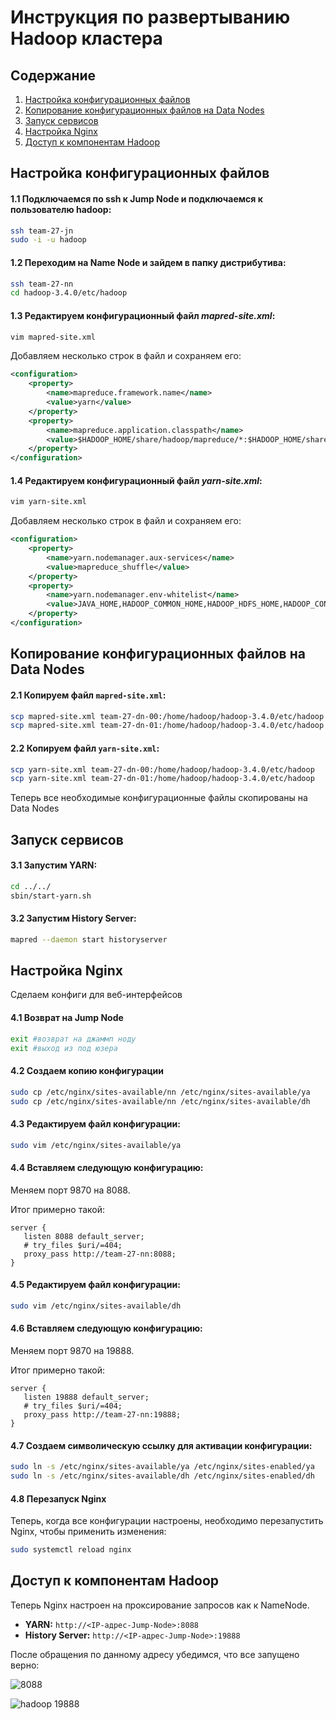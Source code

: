 # Инструкция по развертыванию Hadoop кластера

## Содержание

1. [Настройка конфигурационных файлов](#настройка-конфигурационных-файлов)
2. [Копирование конфигурационных файлов на Data Nodes](#копирование-конфигурационных-файлов-на-data-nodes)
3. [Запуск сервисов](#запуск-сервисов)
4. [Настройка Nginx](#настройка-nginx)
8. [Доступ к компонентам Hadoop](#доступ-к-компонентам-hadoop)

## Настройка конфигурационных файлов

#### 1.1 Подключаемся по ssh к Jump Node и подключаемся к пользователю hadoop: 

```bash
ssh team-27-jn
sudo -i -u hadoop
```
#### 1.2 Переходим на Name Node и зайдем в папку дистрибутива:

```bash
ssh team-27-nn
cd hadoop-3.4.0/etc/hadoop
```

#### 1.3 Редактируем конфигурационный файл _mapred-site.xml_:

```bash
vim mapred-site.xml
```

Добавляем несколько строк в файл и сохраняем его:

```xml
<configuration>
    <property>
        <name>mapreduce.framework.name</name>
        <value>yarn</value>
    </property>
    <property>
        <name>mapreduce.application.classpath</name>
        <value>$HADOOP_HOME/share/hadoop/mapreduce/*:$HADOOP_HOME/share/hadoop/mapreduce/lib/*</value>
    </property>
</configuration>
```
#### 1.4 Редактируем конфигурационный файл _yarn-site.xml_:

```bash
vim yarn-site.xml
```

Добавляем несколько строк в файл и сохраняем его:

```xml
<configuration>
    <property>
        <name>yarn.nodemanager.aux-services</name>
        <value>mapreduce_shuffle</value>
    </property>
    <property>
        <name>yarn.nodemanager.env-whitelist</name>
        <value>JAVA_HOME,HADOOP_COMMON_HOME,HADOOP_HDFS_HOME,HADOOP_CONF_DIR,CLASSPATH_PREPEND_DISTCACHE,HADOOP_YARN_HOME,HADOOP_HOME,PATH,LANG,TZ,HADOOP_MAPRED_HOME</value>
    </property>
</configuration>
```

## Копирование конфигурационных файлов на Data Nodes

#### 2.1 Копируем файл `mapred-site.xml`:

```bash
scp mapred-site.xml team-27-dn-00:/home/hadoop/hadoop-3.4.0/etc/hadoop
scp mapred-site.xml team-27-dn-01:/home/hadoop/hadoop-3.4.0/etc/hadoop
```

#### 2.2 Копируем файл `yarn-site.xml`:

```bash
scp yarn-site.xml team-27-dn-00:/home/hadoop/hadoop-3.4.0/etc/hadoop
scp yarn-site.xml team-27-dn-01:/home/hadoop/hadoop-3.4.0/etc/hadoop
```

Теперь все необходимые конфигурационные файлы скопированы на Data Nodes

## Запуск сервисов

#### 3.1 Запустим YARN:

```bash
cd ../../
sbin/start-yarn.sh
```

#### 3.2 Запустим History Server:

```bash
mapred --daemon start historyserver
```

## Настройка Nginx

Сделаем конфиги для веб-интерфейсов

#### 4.1 Возврат на Jump Node

```bash
exit #возврат на джаммп ноду
exit #выход из под юзера
```
#### 4.2 Создаем копию конфигурации

```bash
sudo cp /etc/nginx/sites-available/nn /etc/nginx/sites-available/ya
sudo cp /etc/nginx/sites-available/nn /etc/nginx/sites-available/dh
```

#### 4.3 Редактируем файл конфигурации:

```bash
sudo vim /etc/nginx/sites-available/ya
```

#### 4.4 Вставляем следующую конфигурацию:

Меняем порт 9870 на 8088.

Итог примерно такой:

```nginx
server {
   listen 8088 default_server;
   # try_files $uri/=404;
   proxy_pass http://team-27-nn:8088;
}
```

#### 4.5 Редактируем файл конфигурации:

```bash
sudo vim /etc/nginx/sites-available/dh
```

#### 4.6 Вставляем следующую конфигурацию:

Меняем порт 9870 на 19888.

Итог примерно такой:

```nginx
server {
   listen 19888 default_server;
   # try_files $uri/=404;
   proxy_pass http://team-27-nn:19888;
}
```
#### 4.7 Создаем символическую ссылку для активации конфигурации:

```bash
sudo ln -s /etc/nginx/sites-available/ya /etc/nginx/sites-enabled/ya
sudo ln -s /etc/nginx/sites-available/dh /etc/nginx/sites-enabled/dh
```

#### 4.8 Перезапуск Nginx

Теперь, когда все конфигурации настроены, необходимо перезапустить Nginx, чтобы применить изменения:

```bash
sudo systemctl reload nginx
```

## Доступ к компонентам Hadoop

Теперь Nginx настроен на проксирование запросов как к NameNode.

- **YARN:** `http://<IP-адрес-Jump-Node>:8088`
- **History Server:** `http://<IP-адрес-Jump-Node>:19888`

После обращения по данному адресу убедимся, что все запущено верно:

![8088](https://github.com/user-attachments/assets/d5714700-2a93-44d3-9d31-882edc508c92)

![hadoop 19888](https://github.com/user-attachments/assets/3f1e4869-1bb5-4ad1-81a4-fa02913c4a56)
